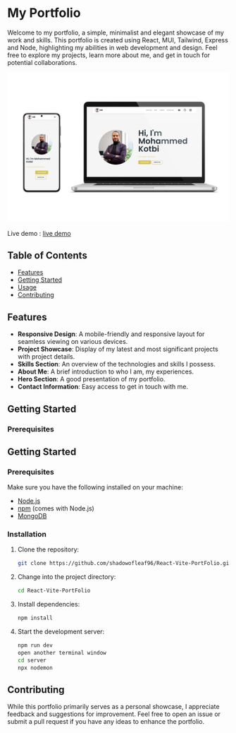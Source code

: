 # My Portfolio

Welcome to my portfolio, a simple, minimalist and elegant showcase of my work and skills. This portfolio is created using React, MUI, Tailwind, Express and Node, highlighting my abilities in web development and design. Feel free to explore my projects, learn more about me, and get in touch for potential collaborations.

![Portfolio Mockup](https://github.com/shadowofleaf96/React-Vite-PortFolio/blob/master/mockup.png?raw=true)


Live demo : [live demo](https://new-portfolio-z3hb.onrender.com/)

## Table of Contents

- [Features](#features)
- [Getting Started](#getting-started)
- [Usage](#usage)
- [Contributing](#contributing)

## Features

- **Responsive Design**: A mobile-friendly and responsive layout for seamless viewing on various devices.
- **Project Showcase**: Display of my latest and most significant projects with project details.
- **Skills Section**: An overview of the technologies and skills I possess.
- **About Me**: A brief introduction to who I am, my experiences.
- **Hero Section**: A good presentation of my portfolio.
- **Contact Information**: Easy access to get in touch with me.

## Getting Started

### Prerequisites

## Getting Started

### Prerequisites

Make sure you have the following installed on your machine:

- [Node.js](https://nodejs.org/)
- [npm](https://www.npmjs.com/) (comes with Node.js)
- [MongoDB](https://www.mongodb.com/try/download/community)

### Installation

1. Clone the repository:

   ```bash
   git clone https://github.com/shadowofleaf96/React-Vite-PortFolio.git
   ```

2. Change into the project directory:

   ```bash
   cd React-Vite-PortFolio
   ```

3. Install dependencies:

   ```bash
   npm install
   ```
   

6. Start the development server:

   ```bash
   npm run dev
   open another terminal window
   cd server
   npx nodemon
   ```

## Contributing

While this portfolio primarily serves as a personal showcase, I appreciate feedback and suggestions for improvement. Feel free to open an issue or submit a pull request if you have any ideas to enhance the portfolio.
